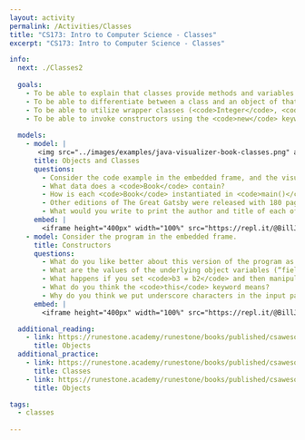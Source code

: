 ```yaml
---
layout: activity
permalink: /Activities/Classes
title: "CS173: Intro to Computer Science - Classes"
excerpt: "CS173: Intro to Computer Science - Classes"

info:
  next: ./Classes2
  
  goals: 
    - To be able to explain that classes provide methods and variables that represent complex nouns or ideas as a collection of data and functionality.
    - To be able to differentiate between a class and an object of that type.
    - To be able to utilize wrapper classes (<code>Integer</code>, <code>Double</code>) to enable functionality upon the primitive types.
    - To be able to invoke constructors using the <code>new</code> keyword.
    
  models:
    - model: |
       <img src="../images/examples/java-visualizer-book-classes.png" alt="Java Visualizer Class Overview of a Book Class"><br><small>Java Visualizer: <a href=https://cscircles.cemc.uwaterloo.ca/java_visualize>https://cscircles.cemc.uwaterloo.ca/java_visualize</a></small>
      title: Objects and Classes
      questions:
        - Consider the code example in the embedded frame, and the visualization of the class structures in the model.  What do you notice about the name of the class and the file in which it is saved?
        - What data does a <code>Book</code> contain?
        - How is each <code>Book</code> instantiated in <code>main()</code>?
        - Other editions of The Great Gatsby were released with 180 pages.  What would you change in the code to reflect this?
        - What would you write to print the author and title of each of these books? 
      embed: |
        <iframe height="400px" width="100%" src="https://repl.it/@BillJr99/JavaClassExample?lite=true" scrolling="no" frameborder="no" allowtransparency="true" allowfullscreen="true" sandbox="allow-forms allow-pointer-lock allow-popups allow-same-origin allow-scripts allow-modals"></iframe>         
    - model: Consider the program in the embedded frame.
      title: Constructors
      questions:
        - What do you like better about this version of the program as opposed to the prior one?
        - What are the values of the underlying object variables (“fields”) title, author, and pages for the Book objects <code>b1</code>, <code>b2</code>, <code>b3</code>, and <code>b4</code>? 
        - What happens if you set <code>b3 = b2</code> and then manipulate the fields of <code>b2</code> or <code>b3</code>?
        - What do you think the <code>this</code> keyword means?
        - Why do you think we put underscore characters in the input parameters to the constructor, like <code>_pages</code>?     
      embed: |
        <iframe height="400px" width="100%" src="https://repl.it/@BillJr99/JavaConstructorExample?lite=true" scrolling="no" frameborder="no" allowtransparency="true" allowfullscreen="true" sandbox="allow-forms allow-pointer-lock allow-popups allow-same-origin allow-scripts allow-modals"></iframe> 

  additional_reading:
    - link: https://runestone.academy/runestone/books/published/csawesome/Unit2-Using-Objects/topic-2-1-objects-intro-turtles.html
      title: Objects   
  additional_practice:
    - link: https://runestone.academy/runestone/books/published/csawesome/Unit5-Writing-Classes/Exercises.html
      title: Classes
    - link: https://runestone.academy/runestone/books/published/csawesome/Unit2-Using-Objects/Exercises.html
      title: Objects

tags:
  - classes
  
---
```


